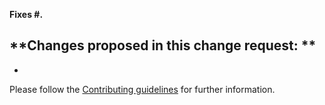 **Fixes #.**

**Changes proposed in this change request: **
- 
- 

Please follow the [Contributing guidelines](https://github.com/biodrone/StreamDL/blob/master/.github/CONTRIBUTING.md)
for further information. 
